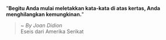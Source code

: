 "**Begitu Anda mulai meletakkan kata-kata di atas kertas, Anda menghilangkan kemungkinan.**"

> ~ _By Joan Didion_  
Eseis dari Amerika Serikat

